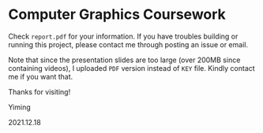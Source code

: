 # Computer Graphics Coursework

Check `report.pdf` for your information. If you have troubles building or running this project, please contact me through posting an issue or email.

Note that since the presentation slides are too large (over 200MB since containing videos), I uploaded `PDF` version instead of `KEY` file. Kindly contact me if you want that.

Thanks for visiting!

Yiming

2021.12.18